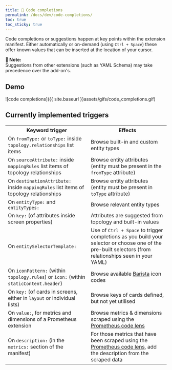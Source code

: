 ```yaml
---
title: 🎹 Code completions
permalink: /docs/dev/code-completions/
toc: true
toc_sticky: true
---
```


Code completions or suggestions happen at key points within the extension manifest.
Either automatically or on-demand (using `Ctrl + Space`) these offer known values that
can be inserted at the location of your cursor.

<p class="notice--info">
    <strong>📝 Note:</strong>
    <br/>
    Suggestions from other extensions (such as YAML Schema) may take precedence
    over the add-on's.
</p>

## Demo

![code completions]({{ site.baseurl }}assets/gifs/code_completions.gif)

## Currently implemented triggers

<table style="margin-top: 20px">
  <tr>
    <th>Keyword trigger</th>
    <th>Effects</th>
  </tr>
  <tr>
    <td>
      On <code>fromType:</code> or <code>toType:</code> inside
      <code>topology.relationships</code> list items
    </td>
    <td>Browse built-in and custom entity types</td>
  </tr>
  <tr>
    <td>
      On <code>sourceAttribute:</code> inside <code>mappingRules</code> list items of
      topology relationships
    </td>
    <td>
      Browse entity attributes (entity must be present in the <code>fromType</code> attribute)
    </td>
  </tr>
  <tr>
    <td>
      On <code>destinationAttribute:</code> inside <code>mappingRules</code> list items of
      topology relationships
    </td>
    <td>
      Browse entity attributes (entity must be present in <code>toType</code> attribute)
    </td>
  </tr>
  <tr>
    <td>On <code>entityType:</code> and <code>entityTypes:</code></td>
    <td>Browse relevant entity types</td>
  </tr>
  <tr>
    <td>On <code>key:</code> (of attributes inside screen properties)</td>
    <td>Attributes are suggested from topology and built-in values</td>
  </tr>
  <tr>
    <td>On <code>entitySelectorTemplate:</code></td>
    <td>
      Use of <code>Ctrl + Space</code> to trigger completions as you build your selector or
      choose one of the pre-built selectors (from relationships seen in your YAML)
    </td>
  </tr>
  <tr>
    <td>
      On <code>iconPattern:</code> (within <code>topology.rules</code>) or
      <code>icon:</code> (within <code>staticContent.header</code>)
    </td>
    <td>
      Browse available <a href="https://barista.dynatrace.com/resources/icons">Barista</a>
      icon codes
    </td>
  </tr>
  <tr>
    <td>
      On <code>key:</code> (of cards in screens, either in <code>layout</code> or individual lists)</td>
    <td>Browse keys of cards defined, but not yet utilised</td>
  </tr>
  <tr>
    <td>On <code>value:</code>, for metrics and dimensions of a Prometheus extension</td>
    <td>
      Browse metrics & dimensions scraped using the
      <a href="/docs/dev/code-lens/#prometheus-code-lenses">Prometheus code lens</a>
    </td>
  </tr>
  <tr>
    <td>On <code>description:</code> (in the <code>metrics:</code> section of the manifest)</td>
    <td>
      For those metrics that have been scraped using the
      <a href="/docs/dev/code-lens/#prometheus-code-lenses">Prometheus code lens</a>, add the description
      from the scraped data
    </td>
  </tr>
</table>
